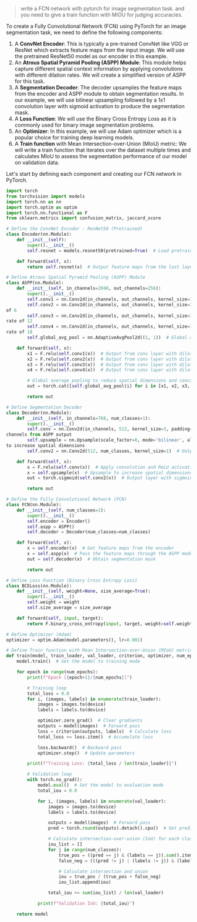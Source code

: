 > write a FCN network with pytorch for image segmentation task. and you need to give a train function with MiOU for judging accuracies.

To create a Fully Convolutional Network (FCN) using PyTorch for an image segmentation task, we need to define the
following components:

1. A **ConvNet Encoder**: This is typically a pre-trained ConvNet like VGG or ResNet which extracts feature maps
   from the input image. We will use the pretrained ResNet50 model as our encoder in this example.
2. An **Atrous Spatial Pyramid Pooling (ASPP) Module**: This module helps capture different spatial context
   information by applying convolutions with different dilation rates. We will create a simplified version of ASPP
   for this task.
3. A **Segmentation Decoder**: The decoder upsamples the feature maps from the encoder and ASPP module to obtain
   segmentation results. In our example, we will use bilinear upsampling followed by a 1x1 convolution layer with
   sigmoid activation to produce the segmentation mask.
4. A **Loss Function**: We will use the Binary Cross Entropy Loss as it is commonly used for binary image
   segmentation problems.
5. An **Optimizer**: In this example, we will use Adam optimizer which is a popular choice for training deep
   learning models.
6. A **Train function** with Mean Intersection-over-Union (MIoU) metric: We will write a train function that
   iterates over the dataset multiple times and calculates MIoU to assess the segmentation performance of our model
   on validation data.

Let's start by defining each component and creating our FCN network in PyTorch.

```python
import torch
from torchvision import models
import torch.nn as nn
import torch.optim as optim
import torch.nn.functional as F
from sklearn.metrics import confusion_matrix, jaccard_score

# Define the ConvNet Encoder - ResNet50 (Pretrained)
class Encoder(nn.Module):
    def __init__(self):
        super().__init__()
        self.resnet = models.resnet50(pretrained=True)  # Load pretrained ResNet50 model

    def forward(self, x):
        return self.resnet(x)  # Output feature maps from the last layer

# Define Atrous Spatial Pyramid Pooling (ASPP) Module
class ASPP(nn.Module):
    def __init__(self, in_channels=2048, out_channels=256):
        super().__init__()
        self.conv1 = nn.Conv2d(in_channels, out_channels, kernel_size=1)  # Conv layer with dilation rate of 1
        self.conv2 = nn.Conv2d(in_channels, out_channels, kernel_size=3, padding=6, dilation=6)  # Dilation rate
of 6
        self.conv3 = nn.Conv2d(in_channels, out_channels, kernel_size=3, padding=12, dilation=12)  # Dilation
rate of 12
        self.conv4 = nn.Conv2d(in_channels, out_channels, kernel_size=3, padding=18, dilation=18)  # Dilation
rate of 18
        self.global_avg_pool = nn.AdaptiveAvgPool2d((1, 1))  # Global average pooling to reduce spatial dimensions

    def forward(self, x):
        x1 = F.relu(self.conv1(x))  # Output from conv layer with dilation rate of 1
        x2 = F.relu(self.conv2(x))  # Output from conv layer with dilation rate of 6
        x3 = F.relu(self.conv3(x))  # Output from conv layer with dilation rate of 12
        x4 = F.relu(self.conv4(x))  # Output from conv layer with dilation rate of 18

        # Global average pooling to reduce spatial dimensions and concatenate the results
        out = torch.cat([self.global_avg_pool(i) for i in [x1, x2, x3, x4]], dim=1)

        return out

# Define Segmentation Decoder
class Decoder(nn.Module):
    def __init__(self, in_channels=768, num_classes=1):
        super().__init__()
        self.conv = nn.Conv2d(in_channels, 512, kernel_size=3, padding=1)  # Convolution layer to reduce
channels from ASPP output
        self.upsample = nn.Upsample(scale_factor=8, mode='bilinear', align_corners=True)  # Bilinear upsampling
to increase spatial dimensions
        self.conv2 = nn.Conv2d(512, num_classes, kernel_size=1)  # Output layer

    def forward(self, x):
        x = F.relu(self.conv(x))  # Apply convolution and ReLU activation
        x = self.upsample(x)  # Upsample to increase spatial dimensions
        out = torch.sigmoid(self.conv2(x))  # Output layer with sigmoid activation

        return out

# Define the Fully Convolutional Network (FCN)
class FCN(nn.Module):
    def __init__(self, num_classes=1):
        super().__init__()
        self.encoder = Encoder()
        self.aspp = ASPP()
        self.decoder = Decoder(num_classes=num_classes)

    def forward(self, x):
        x = self.encoder(x)  # Get feature maps from the encoder
        x = self.aspp(x)  # Pass the feature maps through the ASPP module
        out = self.decoder(x)  # Obtain segmentation mask

        return out

# Define Loss Function (Binary Cross Entropy Loss)
class BCELoss(nn.Module):
    def __init__(self, weight=None, size_average=True):
        super().__init__()
        self.weight = weight
        self.size_average = size_average

    def forward(self, input, target):
        return F.binary_cross_entropy(input, target, weight=self.weight)

# Define Optimizer (Adam)
optimizer = optim.Adam(model.parameters(), lr=0.001)

# Define Train function with Mean Intersection-over-Union (MIoU) metric
def train(model, train_loader, val_loader, criterion, optimizer, num_epochs):
    model.train()  # Set the model to training mode

    for epoch in range(num_epochs):
        print(f"Epoch [{epoch+1}/{num_epochs}]")

        # Training loop
        total_loss = 0.0
        for i, (images, labels) in enumerate(train_loader):
            images = images.to(device)
            labels = labels.to(device)

            optimizer.zero_grad()  # Clear gradients
            outputs = model(images)  # Forward pass
            loss = criterion(outputs, labels)  # Calculate loss
            total_loss += loss.item()  # Accumulate loss

            loss.backward()  # Backward pass
            optimizer.step()  # Update parameters

        print(f"Training Loss: {total_loss / len(train_loader)}")

        # Validation loop
        with torch.no_grad():
            model.eval()  # Set the model to evaluation mode
            total_iou = 0.0

            for i, (images, labels) in enumerate(val_loader):
                images = images.to(device)
                labels = labels.to(device)

                outputs = model(images)  # Forward pass
                pred = torch.round(outputs).detach().cpu()  # Get predicted segmentation mask

                # Calculate intersection-over-union (IoU) for each class and average them
                iou_list = []
                for j in range(num_classes):
                    true_pos = ((pred == j) & (labels == j)).sum().item()
                    false_neg = (((pred != j) | (labels != j)) & (labels == j)).sum().item()

                    # Calculate intersection and union
                    iou = true_pos / (true_pos + false_neg)
                    iou_list.append(iou)

                total_iou += sum(iou_list) / len(val_loader)

            print(f"Validation IoU: {total_iou}")

    return model
```
